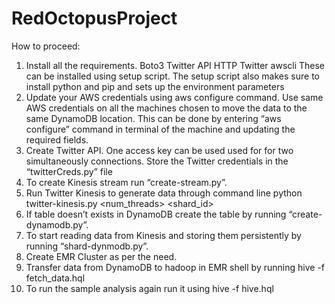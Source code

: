 # RedOctopusProject

How to proceed:
1. Install all the requirements.
    Boto3
    Twitter API
    HTTP
    Twitter
    awscli
  These can be installed using setup script. The setup script also makes sure to install python and pip and sets up the environment       parameters
2. Update your AWS credentials using aws configure command. Use same AWS credentials on all the machines chosen to move the data to the same DynamoDB location. This can be done by entering “aws configure” command in terminal of the machine and updating the required fields.
3. Create Twitter API. One access key can be used used for for two simultaneously connections. Store the Twitter credentials in the “twitterCreds.py” file
4. To create Kinesis stream run “create-stream.py”. 
5. Run Twitter Kinesis to generate data through command line
    python twitter-kinesis.py <num_threads> <shard_id>
6. If table doesn’t exists in DynamoDB create the table by running “create-dynamodb.py”.
7. To start reading data from Kinesis and storing them persistently by running “shard-dynmodb.py”.
8. Create EMR Cluster as per the need.
9. Transfer data from DynamoDB to hadoop in EMR shell by running
      hive -f fetch_data.hql
10. To run the sample analysis again run it using
      hive -f hive.hql


